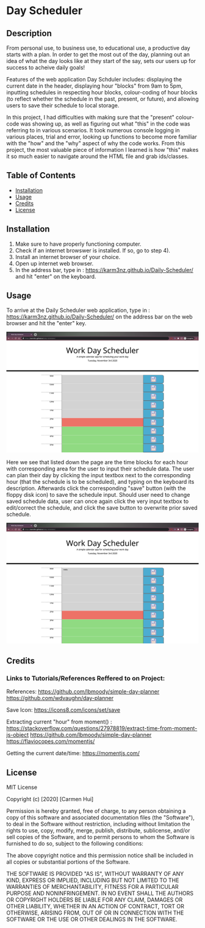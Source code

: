 # Day Scheduler

## Description 

From personal use, to business use, to educational use, a productive day starts with a plan. In order to get the most out of the day, planning out an idea of what the day looks like at they start of the say, sets our users up for success to acheive daily goals! 

Features of the web application Day Schduler includes: displaying the current date in the header, displaying hour "blocks" from 9am to 5pm, inputting schedules in respecting hour blocks, colour-coding of hour blocks (to reflect whether the schedule in the past, present, or future), and allowing users to save their schedule to local storage. 

In this project, I had difficulties with making sure that the "present" colour-code was showing up, as well as figuring out what "this" in the code was referring to in various scenarios. It took numerous console logging in various places, trial and error, looking up functions to become more familiar with the "how" and the "why" aspect of why the code works. From this project, the most valuable piece of information I learned is how "this" makes it so much easier to navigate around the HTML file and grab ids/classes.

## Table of Contents

* [Installation](#installation)
* [Usage](#usage)
* [Credits](#credits)
* [License](#license)


## Installation

1) Make sure to have properly functioning computer.
2) Check if an internet browswer is installed. If so, go to step 4).
3) Install an internet browser of your choice. 
4) Open up internet web browser.
5) In the address bar, type in :  https://karm3nz.github.io/Daily-Scheduler/ and hit "enter" on the keyboard.

## Usage 

To arrive at the Daily Scheduler web application, type in :  https://karm3nz.github.io/Daily-Scheduler/ on the address bar on the web browser and hit the "enter" key. 

![Day Scheduler Home Screenshot](day_scheduler_homePage.png)

Here we see that listed down the page are the time blocks for each hour with corresponding area for the user to input their schedule data. The user can plan their day by clicking the input textbox next to the corresponding hour (that the schedule is to be scheduled), and typing on the keyboard its description. Afterwards click the corresponding "save" button (with the floppy disk icon) to save the schedule input. Should user need to change saved schedule data, user can once again click the very input textbox to edit/correct the schedule, and click the save button to overwrite prior saved schedule.

![Day Scheduler User Inputting Schedule Data](day_scheduler_insertSchedule.png)

## Credits

### Links to Tutorials/References Reffered to on Project:

References:
https://github.com/lbmoody/simple-day-planner
https://github.com/wdvaughn/day-planner

Save Icon:
https://icons8.com/icons/set/save

Extracting current "hour" from moment() :
https://stackoverflow.com/questions/27978819/extract-time-from-moment-js-object
https://github.com/lbmoody/simple-day-planner
https://flaviocopes.com/momentjs/

Getting the current date/time:
https://momentjs.com/



## License

MIT License

Copyright (c) [2020] [Carmen Hui]

Permission is hereby granted, free of charge, to any person obtaining a copy
of this software and associated documentation files (the "Software"), to deal
in the Software without restriction, including without limitation the rights
to use, copy, modify, merge, publish, distribute, sublicense, and/or sell
copies of the Software, and to permit persons to whom the Software is
furnished to do so, subject to the following conditions:

The above copyright notice and this permission notice shall be included in all
copies or substantial portions of the Software.

THE SOFTWARE IS PROVIDED "AS IS", WITHOUT WARRANTY OF ANY KIND, EXPRESS OR
IMPLIED, INCLUDING BUT NOT LIMITED TO THE WARRANTIES OF MERCHANTABILITY,
FITNESS FOR A PARTICULAR PURPOSE AND NONINFRINGEMENT. IN NO EVENT SHALL THE
AUTHORS OR COPYRIGHT HOLDERS BE LIABLE FOR ANY CLAIM, DAMAGES OR OTHER
LIABILITY, WHETHER IN AN ACTION OF CONTRACT, TORT OR OTHERWISE, ARISING FROM,
OUT OF OR IN CONNECTION WITH THE SOFTWARE OR THE USE OR OTHER DEALINGS IN THE
SOFTWARE.